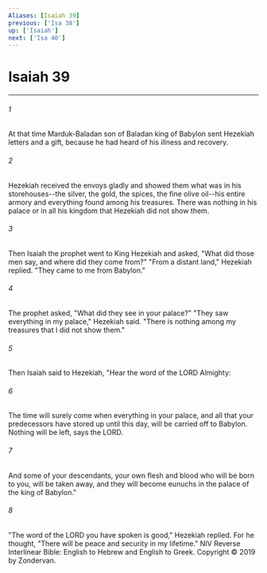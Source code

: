 ```yaml
---
Aliases: [Isaiah 39]
previous: ['Isa 38']
up: ['Isaiah']
next: ['Isa 40']
---
```

# Isaiah 39

***


###### 1 
At that time Marduk-Baladan son of Baladan king of Babylon sent Hezekiah letters and a gift, because he had heard of his illness and recovery. 

###### 2 
Hezekiah received the envoys gladly and showed them what was in his storehouses--the silver, the gold, the spices, the fine olive oil--his entire armory and everything found among his treasures. There was nothing in his palace or in all his kingdom that Hezekiah did not show them. 

###### 3 
Then Isaiah the prophet went to King Hezekiah and asked, "What did those men say, and where did they come from?" "From a distant land," Hezekiah replied. "They came to me from Babylon." 

###### 4 
The prophet asked, "What did they see in your palace?" "They saw everything in my palace," Hezekiah said. "There is nothing among my treasures that I did not show them." 

###### 5 
Then Isaiah said to Hezekiah, "Hear the word of the LORD Almighty: 

###### 6 
The time will surely come when everything in your palace, and all that your predecessors have stored up until this day, will be carried off to Babylon. Nothing will be left, says the LORD. 

###### 7 
And some of your descendants, your own flesh and blood who will be born to you, will be taken away, and they will become eunuchs in the palace of the king of Babylon." 

###### 8 
"The word of the LORD you have spoken is good," Hezekiah replied. For he thought, "There will be peace and security in my lifetime." NIV Reverse Interlinear Bible: English to Hebrew and English to Greek. Copyright © 2019 by Zondervan.
